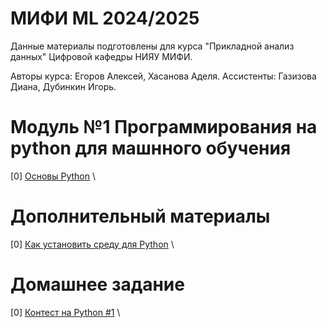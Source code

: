 # МИФИ ML 2024/2025

Данные материалы подготовлены для курса "Прикладной анализ данных" Цифровой кафедры НИЯУ МИФИ.

Авторы курса: Егоров Алексей, Хасанова Аделя.
Ассистенты: Газизова Диана, Дубинкин Игорь.

# Модуль №1 Программирования на python для машнного обучения

[0] [Основы Python](https://github.com/ShadarRim/dc2024/blob/main/00_%D0%9E%D1%81%D0%BD%D0%BE%D0%B2%D1%8B_Python_1.ipynb) \

# Дополнительный материалы
[0] [Как установить среду для Python](https://github.com/ShadarRim/dc2024/blob/main/00a_python_installation_guide.pdf) \

# Домашнее задание
[0] [Контест на Python #1](https://contest.yandex.ru/contest/69204/enter) \
